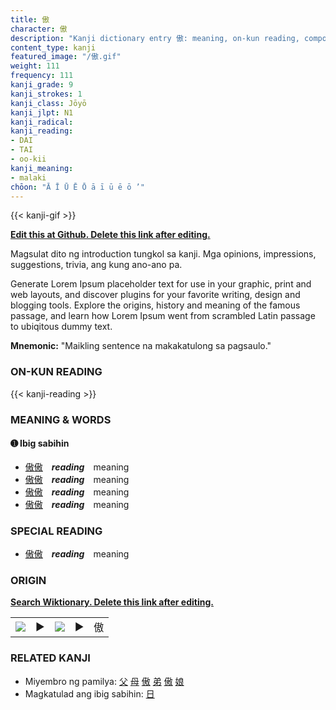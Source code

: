 ```yaml
---
title: 傲
character: 傲
description: "Kanji dictionary entry 傲: meaning, on-kun reading, compounds, origin, related kanji"
content_type: kanji
featured_image: "/傲.gif"
weight: 111
frequency: 111
kanji_grade: 9
kanji_strokes: 1
kanji_class: Jōyō
kanji_jlpt: N1
kanji_radical: 
kanji_reading: 
- DAI
- TAI
- oo-kii
kanji_meaning:
- malaki
chōon: "Ā Ī Ū Ē Ō ā ī ū ē ō ’"
---
```

[//]: # (Don't edit the line below. Kanji animated GIF code is automatically generated.)
{{< kanji-gif >}}

[//]: # (Edit below this line.)

**[Edit this at Github. Delete this link after editing.](https://github.com/tim0g/tim/tree/main/content/kanji/傲/index.md)**

Magsulat dito ng introduction tungkol sa kanji. Mga opinions, impressions, suggestions, trivia, ang kung ano-ano pa.

Generate Lorem Ipsum placeholder text for use in your graphic, print and web layouts, and discover plugins for your favorite writing, design and blogging tools. Explore the origins, history and meaning of the famous passage, and learn how Lorem Ipsum went from scrambled Latin passage to ubiqitous dummy text.
 
**Mnemonic:** "Maikling sentence na makakatulong sa pagsaulo."

### ON-KUN READING

[//]: # (Don't edit the line below. ON-KUN READING code is automatically generated.)
{{< kanji-reading >}}

### MEANING & WORDS

#### ➊ **Ibig sabihin**
  - [傲](../傲)[傲](../傲)　***reading***　meaning
  - [傲](../傲)[傲](../傲)　***reading***　meaning
  - [傲](../傲)[傲](../傲)　***reading***　meaning
  - [傲](../傲)[傲](../傲)　***reading***　meaning

### SPECIAL READING
  - [傲](../傲)[傲](../傲)　***reading***　meaning

### ORIGIN

**[Search Wiktionary. Delete this link after editing.](https://wiktionary.org/wiki/傲)**
<table class="kanji-table"><tr><td>
<img src="60px-傲-bronze.svg.png">
</td><td>▶</td><td>
<img src="60px-傲-oracle.svg.png">
</td><td>▶</td>
<td class="kanji-origin">傲</td>
</tr></table>

### RELATED KANJI
- Miyembro ng pamilya: [父](../父) [母](../母) [傲](../傲) [弟](../弟) [傲](../傲) [娘](../娘)
- Magkatulad ang ibig sabihin: [日](../日)

